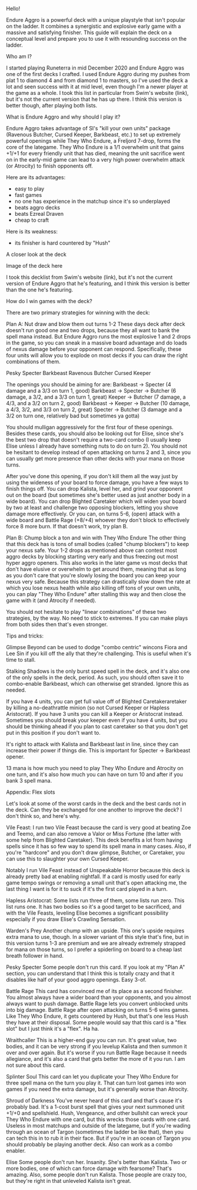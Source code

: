 Hello!

Endure Aggro is a powerful deck with a unique playstyle that isn't popular on the ladder. It combines a synergistic and explosive early game with a massive and satisfying finisher. This guide will explain the deck on a conceptual level and prepare you to use it with resounding success on the ladder.

Who am I?

I started playing Runeterra in mid December 2020 and Endure Aggro was one of the first decks I crafted. I used Endure Aggro during my pushes from plat 1 to diamond 4 and from diamond 1 to masters, so I've used the deck a lot and seen success with it at mid level, even though I'm a newer player at the game as a whole. I took this list in particular from Swim's website (link), but it's not the current version that he has up there. I think this version is better though, after playing both lists.

What is Endure Aggro and why should I play it?

Endure Aggro takes advantage of SI's "kill your own units" package (Ravenous Butcher, Cursed Keeper, Barkbeast, etc.) to set up extremely powerful openings while They Who Endure, a Freljord 7-drop, forms the core of the lategame. They Who Endure is a 1/1 overwhelm unit that gains +1/+1 for every friendly unit that has died, meaning the unit sacrifice went on in the early-mid game can lead to a very high power overwhelm attack (or Atrocity) to finish opponents off.

Here are its advantages:

- easy to play
- fast games
- no one has experience in the matchup since it's so underplayed
- beats aggro decks
- beats Ezreal Draven
- cheap to craft

Here is its weakness:

- its finisher is hard countered by "Hush"

A closer look at the deck

Image of the deck here

I took this decklist from Swim's website (link), but it's not the current version of Endure Aggro that he's featuring, and I think this version is better than the one he's featuring.

How do I win games with the deck?

There are two primary strategies for winning with the deck:

Plan A: Nut draw and blow them out turns 1-2
These days deck after deck doesn't run good one and two drops, because they all want to bank the spell mana instead. But Endure Aggro runs the most explosive 1 and 2 drops in the game, so you can sneak in a massive board advantage and do loads of nexus damage before your opponent can respond. Specifically, these four units will allow you to explode on most decks if you can draw the right combinations of them.

Pesky Specter
Barkbeast
Ravenous Butcher
Cursed Keeper

The openings you should be aiming for are:
Barkbeast -> Specter (4 damage and a 3/3 on turn 1, good)
Barkbeast -> Specter -> Butcher (6 damage, a 3/2, and a 3/3 on turn 1, great)
Keeper -> Butcher (7 damage, a 4/3, and a 3/2 on turn 2, good)
Barkbeast -> Keeper -> Butcher (10 damage, a 4/3, 3/2, and 3/3 on turn 2, great)
Specter -> Butcher (3 damage and a 3/2 on turn one, relatively bad but sometimes ya gotta)

You should mulligan aggressively for the first four of these openings. Besides these cards, you should also be looking out for Elise, since she's the best two drop that doesn't require a two-card combo (I usually keep Elise unless I already have something nuts to do on turn 2). You should not be hesitant to develop instead of open attacking on turns 2 and 3, since you can usually get more presence than other decks with your mana on those turns.

After you've done this opening, if you don't kill them all the way just by using the wideness of your board to force damage, you have a few ways to finish things off. You can drop Kalista, level her, and grind your opponent out on the board (but sometimes she's better used as just another body in a wide board). You can drop Blighted Caretaker which will widen your board by two at least and challenge two opposing blockers, letting you shove damage more effectively. Or you can, on turns 5-6, (open) attack with a wide board and Battle Rage (+8/+4) whoever they don't block to effectively force 8 more burn. If that doesn't work, try plan B.

Plan B: Chump block a ton and win with They Who Endure
The other thing that this deck has is tons of small bodies (called "chump blockers") to keep your nexus safe. Your 1-2 drops as mentioned above can contest most aggro decks by blocking starting very early and thus freezing out most hyper aggro openers. This also works in the later game vs most decks that don't have elusive or overwhelm to get around them, meaning that as long as you don't care that you're slowly losing the board you can keep your nexus very safe. Because this strategy can drastically slow down the rate at which you lose nexus health while also killing off tons of your own units, you can play "They Who Endure" after stalling this way and then close the game with it (and Atrocity if needed).

You should not hesitate to play "linear combinations" of these two strategies, by the way. No need to stick to extremes. If you can make plays from both sides then that's even stronger.

Tips and tricks:

Glimpse Beyond can be used to dodge "combo centric" wincons Fiora and Lee Sin if you kill off the ally that they're challenging. This is useful when it's time to stall.

Stalking Shadows is the only burst speed spell in the deck, and it's also one of the only spells in the deck, period. As such, you should often save it to combo-enable Barkbeast, which can otherwise get stranded. Ignore this as needed.

If you have 4 units, you can get full value off of Blighted Caretakeraretaker by killing a no-deathrattle minion (so not Cursed Keeper or Hapless Aristocrat). If you have 3 units you can kill a Keeper or Aristocrat instead. Sometimes you should break your keeper even if you have 4 units, but you should be thinking ahead if you plan to cast caretaker so that you don't get put in this position if you don't want to.

It's right to attack with Kalista and Barkbeast last in line, since they can increase their power if things die. This is important for Specter -> Barkbeast opener.

13 mana is how much you need to play They Who Endure and Atrocity on one turn, and it's also how much you can have on turn 10 and after if you bank 3 spell mana.

Appendix: Flex slots

Let's look at some of the worst cards in the deck and the best cards not in the deck. Can they be exchanged for one another to improve the deck? I don't think so, and here's why.

Vile Feast:
I run two Vile Feast because the card is very good at beating Zoe and Teemo, and can also remove a Valor or Miss Fortune (the latter with some help from Blighted Caretaker). This deck benefits a lot from having spells since it has so few way to spend its spell mana in many cases. Also, if you're "hardcore" and you don't draw glimpse, Butcher, or Caretaker, you can use this to slaughter your own Cursed Keeper.

Notably I run Vile Feast instead of Unspeakable Horror because this deck is already pretty bad at enabling nightfall. If a card is mostly used for early game tempo swings or removing a small unit that's open attacking me, the last thing I want is for it to suck if it's the first card played in a turn.

Hapless Aristocrat:
Some lists run three of them, some lists run zero. This list runs one. It has two bodies so it's a good target to be sacrificed, and with the Vile Feasts, leveling Elise becomes a significant possibility especially if you draw Elise's Crawling Sensation.

Warden's Prey
Another chump with an upside. This one's upside requires extra mana to use, though. In a slower variant of this style that's fine, but in this version turns 1-3 are premium and we are already extremely strapped for mana on those turns, so I prefer a spiderling on board to a cheap last breath follower in hand.

Pesky Specter
Some people don't run this card. If you look at my "Plan A" section, you can understand that I think this is totally crazy and that it disables like half of your good aggro openings. Easy 3-of.

Battle Rage
This card has convinced me of its place as a second finisher. You almost always have a wider board than your opponents, and you almost always want to push damage. Battle Rage lets you convert unblocked units into big damage. Battle Rage after open attacking on turns 5-6 wins games. Like They Who Endure, it gets countered by Hush, but that's one less Hush they have at their disposal. Some people would say that this card is a "flex slot" but I just think it's a "flex". Ha ha.

Wraithcaller
This is a higher-end guy you can run. It's great value, two bodies, and it can be very strong if you levelup Kalista and then summon it over and over again. But it's worse if you run Battle Rage because it needs allegiance, and it's also a card that gets better the more of it you run. I am not sure about this card.

Splinter Soul
This card can let you duplicate your They Who Endure for three spell mana on the turn you play it. That can turn lost games into won games if you need the extra damage, but it's generally worse than Atrocity.

Shroud of Darkness
You've never heard of this card and that's cause it's probably bad. It's a 1-cost burst spell that gives your next summoned unit +1/+0 and spellshield. Hush, Vengeance, and other bullshit can wreck your They Who Endure with one card, but this wrecks those cards with one card. Useless in most matchups and outside of the lategame, but if you're wading through an ocean of Targon (sometimes the ladder be like that), then you can tech this in to rub it in their face. But if you're in an ocean of Targon you should probably be playing another deck. Also can work as a combo enabler.

Elise
Some people don't run her. Insanity. She's better than Kalista. Two or more bodies, one of which can force damage with fearsome? That's amazing. Also, some people don't run Kalista. Those people are crazy too, but they're right in that unleveled Kalista isn't great.

